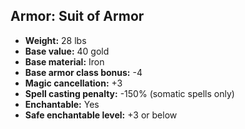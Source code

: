 ## Armor: Suit of Armor

- **Weight:** 28 lbs
- **Base value:** 40 gold
- **Base material:** Iron
- **Base armor class bonus:** -4
- **Magic cancellation:** +3
- **Spell casting penalty:** -150% (somatic spells only)
- **Enchantable:** Yes
- **Safe enchantable level:** +3 or below
